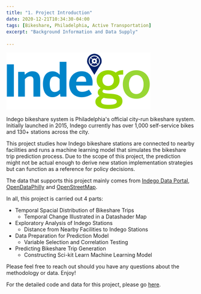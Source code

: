 ```yaml
---
title: "1. Project Introduction"
date: 2020-12-21T10:34:30-04:00
tags: [Bikeshare, Philadelphia, Active Transportation]
excerpt: "Background Information and Data Supply"

---
```



![Indego logo](https://raw.githubusercontent.com/chelsang/MUSA550-final/master/assets/images/indego.png)

Indego bikeshare system is Philadelphia's official city-run bikeshare system. Initially launched in 2015, Indego currently has over 1,000 self-service bikes and 130+ stations across the city. 

This project studies how Indego bikeshare stations are connected to nearby facilities and runs a machine learning model that simulates the bikeshare trip prediction process. Due to the scope of this project, the prediction might not be actual enough to derive new station implementation strategies but can function as a reference for policy decisions.

The data that supports this project mainly comes from [Indego Data Portal](https://www.rideindego.com/about/data/), [OpenDataPhilly](https://www.opendataphilly.org/) and [OpenStreetMap](https://www.openstreetmap.org/#map=4/38.01/-95.84).

In all, this project is carried out 4 parts:

* Temporal Spacial Distribution of Bikeshare Trips
	- Temporal Change Illustrated in a Datashader Map
* Exploratory Analysis of Indego Stations 
	- Distance from Nearby Facilities to Indego Stations
* Data Preparation for Prediction Model
	- Variable Selection and Correlation Testing
* Predicting Bikeshare Trip Generation
	- Constructing Sci-kit Learn Machine Learning Model


Please feel free to reach out should you have any questions about the methodology or data. Enjoy!

For the detailed code and data for this project, please go [here](https://github.com/chelsang/MUSA550-final).



